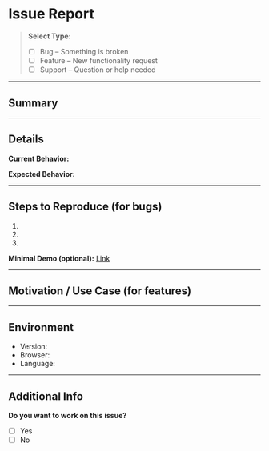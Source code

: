 # Issue Report

> **Select Type:**  
> - [ ] Bug – Something is broken  
> - [ ] Feature – New functionality request  
> - [ ] Support – Question or help needed  

---

## Summary
<!-- Short description of the issue -->

---

## Details
**Current Behavior:**  
<!-- What’s happening now -->

**Expected Behavior:**  
<!-- What should happen -->

---

## Steps to Reproduce (for bugs)
1.  
2.  
3.  

**Minimal Demo (optional):** [Link](https://google.com)  

---

## Motivation / Use Case (for features)
<!-- Why this change is needed -->

---

## Environment
- Version:  
- Browser:  
- Language:  

---

## Additional Info
<!-- Context, logs, screenshots -->
**Do you want to work on this issue?**  
- [ ] Yes  
- [ ] No  
